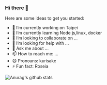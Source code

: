 ### Hi there 👋

<!--
**106062/106062** is a ✨ _special_ ✨ repository because its `README.md` (this file) appears on your GitHub profile.
-->
Here are some ideas to get you started:


- 🔭 I’m currently working on Taipei
- 🌱 I’m currently learning Node js,linux, docker
- 👯 I’m looking to collaborate on ...
- 🤔 I’m looking for help with ...
- 💬 Ask me about ...
- 📫 How to reach me: ...
- 😄 Pronouns: kurisake
- ⚡ Fun fact: Roseia


![Anurag's github stats](https://github-readme-stats.vercel.app/api?username=106062&show_icons=true&theme=merko)
